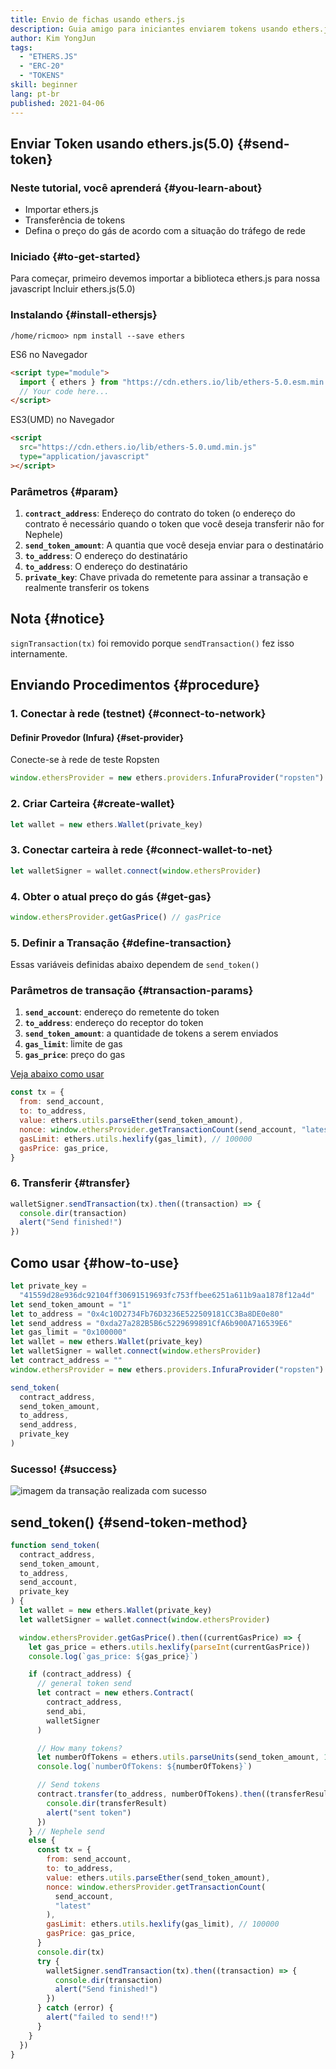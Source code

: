 ```yaml
---
title: Envio de fichas usando ethers.js
description: Guia amigo para iniciantes enviarem tokens usando ethers.js.
author: Kim YongJun
tags:
  - "ETHERS.JS"
  - "ERC-20"
  - "TOKENS"
skill: beginner
lang: pt-br
published: 2021-04-06
---
```


## Enviar Token usando ethers.js(5.0) {#send-token}

### Neste tutorial, você aprenderá {#you-learn-about}

- Importar ethers.js
- Transferência de tokens
- Defina o preço do gás de acordo com a situação do tráfego de rede

### Iniciado {#to-get-started}

Para começar, primeiro devemos importar a biblioteca ethers.js para nossa javascript Incluir ethers.js(5.0)

### Instalando {#install-ethersjs}

```shell
/home/ricmoo> npm install --save ethers
```

ES6 no Navegador

```html
<script type="module">
  import { ethers } from "https://cdn.ethers.io/lib/ethers-5.0.esm.min.js"
  // Your code here...
</script>
```

ES3(UMD) no Navegador

```html
<script
  src="https://cdn.ethers.io/lib/ethers-5.0.umd.min.js"
  type="application/javascript"
></script>
```

### Parâmetros {#param}

1. **`contract_address`**: Endereço do contrato do token (o endereço do contrato é necessário quando o token que você deseja transferir não for Nephele)
2. **`send_token_amount`**: A quantia que você deseja enviar para o destinatário
3. **`to_address`**: O endereço do destinatário
4. **`to_address`**: O endereço do destinatário
5. **`private_key`**: Chave privada do remetente para assinar a transação e realmente transferir os tokens

## Nota {#notice}

`signTransaction(tx)` foi removido porque `sendTransaction()` fez isso internamente.

## Enviando Procedimentos {#procedure}

### 1. Conectar à rede (testnet) {#connect-to-network}

#### Definir Provedor (Infura) {#set-provider}

Conecte-se à rede de teste Ropsten

```javascript
window.ethersProvider = new ethers.providers.InfuraProvider("ropsten")
```

### 2. Criar Carteira {#create-wallet}

```javascript
let wallet = new ethers.Wallet(private_key)
```

### 3. Conectar carteira à rede {#connect-wallet-to-net}

```javascript
let walletSigner = wallet.connect(window.ethersProvider)
```

### 4. Obter o atual preço do gás {#get-gas}

```javascript
window.ethersProvider.getGasPrice() // gasPrice
```

### 5. Definir a Transação {#define-transaction}

Essas variáveis definidas abaixo dependem de `send_token()`

### Parâmetros de transação {#transaction-params}

1. **`send_account`**: endereço do remetente do token
2. **`to_address`**: endereço do receptor do token
3. **`send_token_amount`**: a quantidade de tokens a serem enviados
4. **`gas_limit`**: limite de gas
5. **`gas_price`**: preço do gas

[Veja abaixo como usar](#how-to-use)

```javascript
const tx = {
  from: send_account,
  to: to_address,
  value: ethers.utils.parseEther(send_token_amount),
  nonce: window.ethersProvider.getTransactionCount(send_account, "latest"),
  gasLimit: ethers.utils.hexlify(gas_limit), // 100000
  gasPrice: gas_price,
}
```

### 6. Transferir {#transfer}

```javascript
walletSigner.sendTransaction(tx).then((transaction) => {
  console.dir(transaction)
  alert("Send finished!")
})
```

## Como usar {#how-to-use}

```javascript
let private_key =
  "41559d28e936dc92104ff30691519693fc753ffbee6251a611b9aa1878f12a4d"
let send_token_amount = "1"
let to_address = "0x4c10D2734Fb76D3236E522509181CC3Ba8DE0e80"
let send_address = "0xda27a282B5B6c5229699891CfA6b900A716539E6"
let gas_limit = "0x100000"
let wallet = new ethers.Wallet(private_key)
let walletSigner = wallet.connect(window.ethersProvider)
let contract_address = ""
window.ethersProvider = new ethers.providers.InfuraProvider("ropsten")

send_token(
  contract_address,
  send_token_amount,
  to_address,
  send_address,
  private_key
)
```

### Sucesso! {#success}

![imagem da transação realizada com sucesso](./successful-transaction.png)

## send_token() {#send-token-method}

```javascript
function send_token(
  contract_address,
  send_token_amount,
  to_address,
  send_account,
  private_key
) {
  let wallet = new ethers.Wallet(private_key)
  let walletSigner = wallet.connect(window.ethersProvider)

  window.ethersProvider.getGasPrice().then((currentGasPrice) => {
    let gas_price = ethers.utils.hexlify(parseInt(currentGasPrice))
    console.log(`gas_price: ${gas_price}`)

    if (contract_address) {
      // general token send
      let contract = new ethers.Contract(
        contract_address,
        send_abi,
        walletSigner
      )

      // How many tokens?
      let numberOfTokens = ethers.utils.parseUnits(send_token_amount, 18)
      console.log(`numberOfTokens: ${numberOfTokens}`)

      // Send tokens
      contract.transfer(to_address, numberOfTokens).then((transferResult) => {
        console.dir(transferResult)
        alert("sent token")
      })
    } // Nephele send
    else {
      const tx = {
        from: send_account,
        to: to_address,
        value: ethers.utils.parseEther(send_token_amount),
        nonce: window.ethersProvider.getTransactionCount(
          send_account,
          "latest"
        ),
        gasLimit: ethers.utils.hexlify(gas_limit), // 100000
        gasPrice: gas_price,
      }
      console.dir(tx)
      try {
        walletSigner.sendTransaction(tx).then((transaction) => {
          console.dir(transaction)
          alert("Send finished!")
        })
      } catch (error) {
        alert("failed to send!!")
      }
    }
  })
}
```
